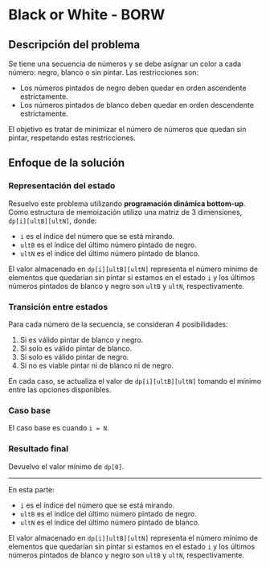 # Black or White - BORW

## Descripción del problema

Se tiene una secuencia de números y se debe asignar un color a cada número: negro, blanco o sin pintar. Las restricciones son:
- Los números pintados de negro deben quedar en orden ascendente estrictamente.
- Los números pintados de blanco deben quedar en orden descendente estrictamente.

El objetivo es tratar de minimizar el número de números que quedan sin pintar, respetando estas restricciones.

## Enfoque de la solución

### Representación del estado
Resuelvo este problema utilizando **programación dinámica bottom-up**. Como estructura de memoización utilizo una matriz de 3 dimensiones, ``dp[i][ultB][ultN]``, donde:
- ``i`` es el índice del número que se está mirando.
- ``ultB`` es el índice del último número pintado de negro.
- ``ultN`` es el índice del último número pintado de blanco.

El valor almacenado en ``dp[i][ultB][ultN]`` representa el número mínimo de elementos que quedarían sin pintar si estamos en el estado ``i`` y los últimos números pintados de blanco y negro son ``ultB`` y ``ultN``, respectivamente.

### Transición entre estados
Para cada número de la secuencia, se consideran 4 posibilidades:
1. Si es válido pintar de blanco y negro.
2. Si solo es válido pintar de blanco.
3. Si solo es válido pintar de negro.
4. Si no es viable pintar ni de blanco ni de negro.

En cada caso, se actualiza el valor de ``dp[i][ultB][ultN]`` tomando el mínimo entre las opciones disponibles.

### Caso base
El caso base es cuando ``i = N``.

### Resultado final
Devuelvo el valor mínimo de ``dp[0]``.

---

En esta parte:

- ``i`` es el índice del número que se está mirando.
- ``ultB`` es el índice del último número pintado de negro.
- ``ultN`` es el índice del último número pintado de blanco.

El valor almacenado en ``dp[i][ultB][ultN]`` representa el número mínimo de elementos que quedarían sin pintar si estamos en el estado ``i`` y los últimos números pintados de blanco y negro son ``ultB`` y ``ultN``, respectivamente.

